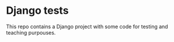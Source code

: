 # Django tests
This repo contains a Django project with some code for testing and teaching purpouses.


